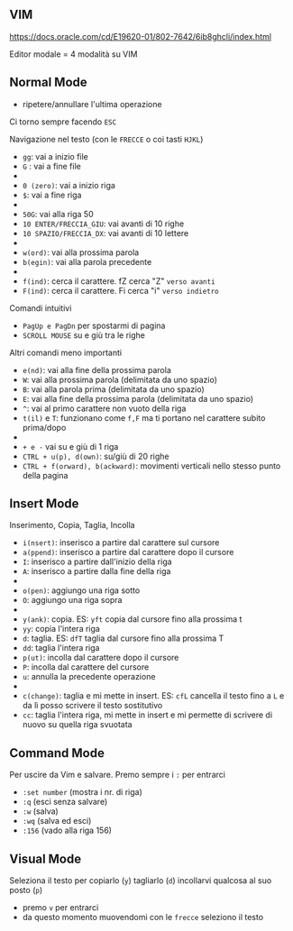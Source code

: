 ## VIM

https://docs.oracle.com/cd/E19620-01/802-7642/6ib8ghcli/index.html

Editor modale = 4 modalità su VIM

## Normal Mode
- ripetere/annullare l'ultima operazione
 
Ci torno sempre facendo `ESC`

Navigazione nel testo (con le `FRECCE` o coi tasti `HJKL`)
- `gg`: vai a inizio file
- `G` : vai a fine file
-
- `0 (zero)`: vai a inizio riga
- `$`: vai a fine riga
- 
- `50G`: vai alla riga 50
- `10 ENTER/FRECCIA_GIU`: vai avanti di 10 righe
- `10 SPAZIO/FRECCIA_DX`: vai avanti di 10 lettere
-
- `w(ord)`: vai alla prossima parola
- `b(egin)`: vai alla parola precedente
- 
- `f(ind)`: cerca il carattere. fZ cerca "Z" `verso avanti`
- `F(ind)`: cerca il carattere. Fi cerca "i" `verso indietro`

Comandi intuitivi
- `PagUp e PagDn` per spostarmi di pagina
- `SCROLL MOUSE` su e giù tra le righe

Altri comandi meno importanti
- `e(nd)`: vai alla fine della prossima parola
- `W`: vai alla prossima parola (delimitata da uno spazio)
- `B`: vai alla parola prima (delimitata da uno spazio)
- `E`: vai alla fine della prossima parola (delimitata da uno spazio)
- `^`: vai al primo carattere non vuoto della riga
- `t(il)` e `T`: funzionano come `f,F` ma ti portano nel carattere subito prima/dopo
- 
- `+ e -` vai su e giù di 1 riga
- `CTRL + u(p), d(own)`: su/giù di 20 righe
- `CTRL + f(orward), b(ackward)`: movimenti verticali nello stesso punto della pagina


## Insert Mode
Inserimento, Copia, Taglia, Incolla
- `i(nsert)`: inserisco a partire dal carattere sul cursore
- `a(ppend)`: inserisco a partire dal carattere dopo il cursore 
- `I`: inserisco a partire dall'inizio della riga
- `A`: inserisco a partire dalla fine della riga
- 
- `o(pen)`: aggiungo una riga sotto
- `O`: aggiungo una riga sopra 
-  
- `y(ank)`: copia. ES: `yft` copia dal cursore fino alla prossima t
- `yy`: copia l'intera riga
- `d`: taglia. ES: `dfT` taglia dal cursore fino alla prossima T
- `dd`: taglia l'intera riga
- `p(ut)`: incolla dal carattere dopo il cursore
- `P`: incolla dal carattere del cursore
- `u`: annulla la precedente operazione
- 
- `c(change)`: taglia e mi mette in insert. ES: `cfL` cancella il testo fino a `L` e da lì posso scrivere il testo sostitutivo
- `cc`: taglia l'intera riga, mi mette in insert e mi permette di scrivere di nuovo su quella riga svuotata


## Command Mode
Per uscire da Vim e salvare. Premo sempre i `:` per entrarci
- `:set number` (mostra i nr. di riga)
- `:q` (esci senza salvare)
- `:w` (salva)
- `:wq` (salva ed esci)
- `:156` (vado alla riga 156)


## Visual Mode
Seleziona il testo per copiarlo (`y`) tagliarlo (`d`) incollarvi qualcosa al suo posto (`p`)
- premo `v` per entrarci
- da questo momento muovendomi con le `frecce` seleziono il testo


